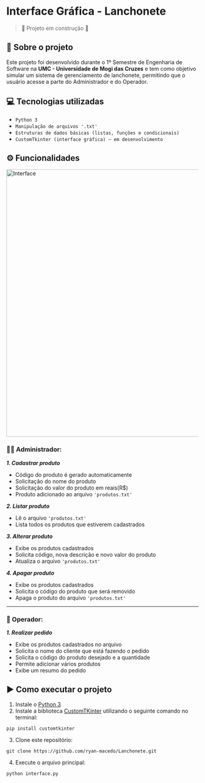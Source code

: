 # Interface Gráfica - Lanchonete

> :construction: Projeto em construção :construction:

## 📌 Sobre o projeto
Este projeto foi desenvolvido durante o 1º Semestre de Engenharia de Software na **UMC - Universidade de Mogi das Cruzes** e tem como objetivo simular um sistema de gerenciamento de lanchonete, 
permitindo que o usuário acesse a parte do Administrador e do Operador.

## 💻 Tecnologias utilizadas
- `Python 3`
- `Manipulação de arquivos '.txt'`
- `Estruturas de dados básicas (listas, funções e condicionais)`
- `CustomTkinter (interface gráfica) – em desenvolvimento`

## ⚙️ Funcionalidades

<img src="https://github.com/user-attachments/assets/02563cca-88d0-4475-bd5a-8301e2feb29e" width=700 alt="Interface">

### 👨‍💼 Administrador:

***1. Cadastrar produto***  
  * Código do produto é gerado automaticamente
  * Solicitação do nome do produto
  * Solicitação do valor do produto em reais(R$)
  * Produto adicionado ao arquivo `'produtos.txt'`

***2. Listar produto***
   * Lê o arquivo `'produtos.txt'`
   * Lista todos os produtos que estiverem cadastrados  
     
***3. Alterar produto***
   * Exibe os produtos cadastrados
   * Solicita código, nova descrição e novo valor do produto
   * Atualiza o arquivo `'produtos.txt'`
     
***4. Apagar produto***
   * Exibe os produtos cadastrados
   * Solicita o código do produto que será removido
   * Apaga o produto do arquivo `'produtos.txt'`

---

### 🛒 Operador:

***1. Realizar pedido***
* Exibe os produtos cadastrados no arquivo
* Solicita o nome do cliente que está fazendo o pedido
* Solicita o código do produto desejado e a quantidade
* Permite adicionar vários produtos
* Exibe um resumo do pedido

## ▶️ Como executar o projeto
1. Instale o [Python 3](https://www.python.org/downloads/)
2. Instale a biblioteca [CustomTKinter](https://customtkinter.tomschimansky.com/documentation/) utilizando o seguinte comando no terminal:
```
pip install customtkinter
```
3. Clone este repositório:
```
git clone https://github.com/ryan-macedo/Lanchonete.git
```
4. Execute o arquivo principal:
```
python interface.py
```
